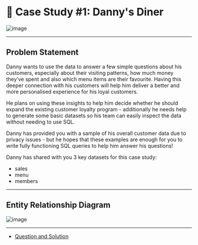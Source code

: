 # 🍜 Case Study #1: Danny's Diner 
![image](https://github.com/user-attachments/assets/907cdc1d-9959-4513-beed-aad9e2c2eb0c)

***

## Problem Statement

Danny wants to use the data to answer a few simple questions about his customers, especially about their visiting patterns, how much money they’ve spent and also which menu items are their favourite. Having this deeper connection with his customers will help him deliver a better and more personalised experience for his loyal customers.

He plans on using these insights to help him decide whether he should expand the existing customer loyalty program - additionally he needs help to generate some basic datasets so his team can easily inspect the data without needing to use SQL.

Danny has provided you with a sample of his overall customer data due to privacy issues - but he hopes that these examples are enough for you to write fully functioning SQL queries to help him answer his questions!

Danny has shared with you 3 key datasets for this case study:

- sales
- menu
- members

***

## Entity Relationship Diagram

![image](https://user-images.githubusercontent.com/81607668/127271130-dca9aedd-4ca9-4ed8-b6ec-1e1920dca4a8.png)

***


- [Question and Solution](https://github.com/neeldrji/8-week-SQL-Challenge/blob/3b2830a0a519940b97fc750143a9440669fb8b6e/Case%20Study%20%231%3A%20Danny's%20Diner/Question%20and%20Solution.md)




